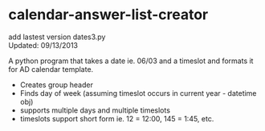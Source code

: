 calendar-answer-list-creator
============================

add lastest version dates3.py<br>
Updated:  09/13/2013<br>

A python program that takes a date ie. 06/03 and a timeslot and formats it for AD calendar template.

<ul>
<li>Creates group header</li>
<li>Finds day of week (assuming timeslot occurs in current year - datetime obj)</li>
<li>supports multiple days and multiple timeslots</li>
<li>timeslots support short form ie. 12 = 12:00, 145 = 1:45, etc.</li>
</ul>


